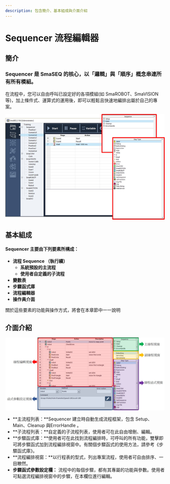 ```yaml
---
description: 包含簡介、基本組成與介面介紹
---
```


# Sequencer 流程編輯器

## 簡介

### Sequencer 是 SmaSEQ 的核心，以「邏輯」與「順序」概念串連所有所有模組。

在流程中，您可以自由呼叫已設定好的各項模組\(如 SmaROBOT、SmaVISION 等\)，加上條件式、運算式的運用後，即可以輕鬆且快速地編排出屬於自己的專案。

![](../../.gitbook/assets/sequencer_intro.png)

## 基本組成

#### Sequencer 主要由下列要素所構成：

* **流程 Sequence （執行續）**
  * **系統預設的主流程**
  * **使用者自定義的子流程**
* **變數表**
* **步驟函式庫**
* **流程編輯器**
* **操作員介面**

關於這些要素的功能與操作方式，將會在本章節中一一說明

## 介面介紹



![](../../.gitbook/assets/_seqinterface-1.jpg)

* **主流程列表：**Sequencer 建立時自動生成流程框架，包含 Setup、Main、Cleanup 與ErrorHandle 。
* **子流程列表：**自定義的子流程列表，使用者可在此自由增刪、編輯。
* **步驟函式庫：**使用者可在此找到流程編排時，可呼叫的所有功能，雙擊即可將步驟函式加到流程編排視窗中。有關個步驟函式的使用方法，請參考《步驟函式庫》。
* **流程編排視窗：**以行程表的型式，列出專案流程，使用者可自由排序、一目瞭然。
* **步驟函式參數設定欄：** 流程中的每個步驟，都有其專屬的功能與參數。使用者可點選流程編排視窗中的步驟，在本欄位進行編輯。

